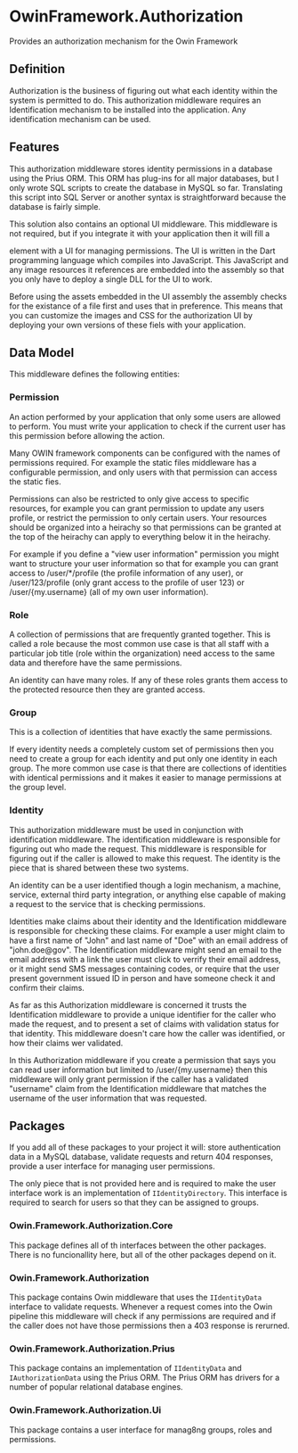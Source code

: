 # OwinFramework.Authorization

Provides an authorization mechanism for the Owin Framework

## Definition

Authorization is the business of figuring out what each 
identity within the system is permitted to do. This authorization
middleware requires an Identification mechanism to be installed
into the application. Any identification mechanism can be used.

## Features

This authorization middleware stores identity permissions in a
database using the Prius ORM. This ORM has plug-ins for all major
databases, but I only wrote SQL scripts to create the database in
MySQL so far. Translating this script into SQL Server or another
syntax is straightforward because the database is fairly simple.

This solution also contains an optional UI middleware. This middleware
is not required, but if you integrate it with your application then
it will fill a <div> element with a UI for managing permissions. The
UI is written in the Dart programming language which compiles into
JavaScript. This JavaScript and any image resources it references
are embedded into the assembly so that you only have to deploy a single 
DLL for the UI to work.

Before using the assets embedded in the UI assembly the assembly checks
for the existance of a file first and uses that in preference. This
means that you can customize the images and CSS for the authorization
UI by deploying your own versions of these fiels with your application.

## Data Model

This middleware defines the following entities:

### Permission

An action performed by your application that only some users are allowed 
to perform. You must write your application to check if the current user
has this permission before allowing the action.

Many OWIN framework components can be configured with the names of
permissions required. For example the static files middleware has a
configurable permission, and only users with that permission can
access the static fies.

Permissions can also be restricted to only give access to specific
resources, for example you can grant permission to update any users
profile, or restrict the permission to only certain users.
Your resources should be organized into a heirachy so that permissions
can be granted at the top of the heirachy can apply to everything
below it in the heirachy.

For example if you define a "view user information" permission you
might want to structure your user information so that for example
you can grant access to /user/*/profile (the profile information of
any user), or /user/123/profile (only grant access to the profile
of user 123) or /user/{my.username} (all of my own user information).

### Role

A collection of permissions that are frequently granted together. This
is called a role because the most common use case is that all staff with
a particular job title (role within the organization) need access to 
the same data and therefore have the same permissions.

An identity can have many roles. If any of these roles grants them access
to the protected resource then they are granted access.

### Group

This is a collection of identities that have exactly the same permissions.

If every identity needs a completely custom set of permissions then
you need to create a group for each identity and put only one identity
in each group. The more common use case is that there are collections
of identities with identical permissions and it makes it easier to
manage permissions at the group level.

### Identity

This authorization middleware must be used in conjunction with identification
middleware. The identification middleware is responsible for figuring out
who made the request. This middleware is responsible for figuring out
if the caller is allowed to make this request. The identity is the piece
that is shared between these two systems.

An identity can be a user identified though a login mechanism, a machine,
service, external third party integration, or anything else capable of
making a request to the service that is checking permissions.

Identities make claims about their identity and the Identification
middleware is responsible for checking these claims. For example a 
user might claim to have a first name of "John" and last name of "Doe"
with an email address of "john.doe@gov". The Identification middleware
might send an email to the email address with a link the user must click
to verrify their email address, or it might send SMS messages containing
codes, or require that the user present government issued ID in person
and have someone check it and confirm their claims.

As far as this Authorization middleware is concerned it trusts the 
Identification middleware to provide a unique identifier for the caller
who made the request, and to present a set of claims with validation status
for that identity. This middleware doesn't care how the caller was
identified, or how their claims wer validated.

In this Authorization middleware if you create a permission that says
you can read user information but limited to /user/{my.username} then
this middleware will only grant permission if the caller has a validated
"username" claim from the Identification middleware that matches the 
username of the user information that was requested.

## Packages

If you add all of these packages to your project it will: store 
authentication data in a MySQL database, validate requests and return 
404 responses, provide a user interface for managing user permissions.

The only piece that is not provided here and is required to make the
user interface work is an implementation of `IIdentityDirectory`. This
interface is required to search for users so that they can be assigned 
to groups.

### Owin.Framework.Authorization.Core

This package defines all of th interfaces between the other packages.
There is no funcionallity here, but all of the other packages depend on it.

### Owin.Framework.Authorization

This package contains Owin middleware that uses the `IIdentityData` interface 
to validate requests. Whenever a request comes into the Owin pipeline this
middleware will check if any permissions are required and if the caller does
not have those permissions then a 403 response is rerurned.

### Owin.Framework.Authorization.Prius

This package contains an implementation of `IIdentityData` and `IAuthorizationData`
using the Prius ORM. The Prius ORM has drivers for a number of popular relational
database engines.

### Owin.Framework.Authorization.Ui

This package contains a user interface for manag8ng groups, roles and permissions.
